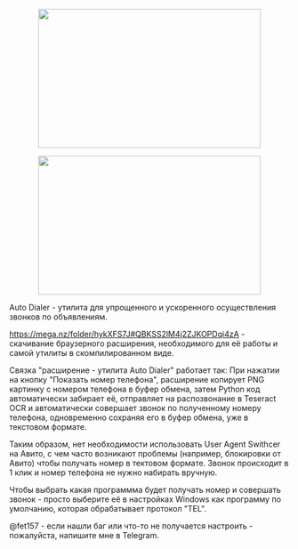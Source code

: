 <p align="center">
<img width="400" height="250" src="https://github.com/user-attachments/assets/1cd7fce2-5d40-45a1-992b-334508c70fe4">
</p>
<p align="center">
<img width="400" height="250" src="https://github.com/user-attachments/assets/0e864108-dfc2-4507-b480-e38f76741e1f">
</p>

Auto Dialer - утилита для упрощенного и ускоренного осуществления звонков по объявлениям.

https://mega.nz/folder/hykXFS7J#QBKSS2lM4j2ZJKOPDqi4zA - скачивание браузерного расширения, необходимого для её работы и
самой утилиты в скомпилированном виде.

Связка "расширение - утилита Auto Dialer" работает так:
При нажатии  на кнопку "Показать номер телефона", расширение копирует PNG картинку с номером телефона в буфер обмена, затем
Python код автоматически забирает её, отправляет на распозвонание в Teseract OCR и автоматически совершает звонок по
полученному номеру телефона, одновременно сохраняя его в буфер обмена, уже в текстовом формате.

Таким образом, нет необходимости использовать User Agent Swithcer на Авито, с чем часто возникают проблемы (например, блокировки от Авито)
чтобы получать номер в тектовом формате. Звонок происходит в 1 клик и номер телефона не нужно набирать вручную.

Чтобы выбрать какая программма будет получать номер и совершать звонок - просто выберите её в настройках Windows
как программу по умолчанию, которая обрабатывает протокол "TEL".

@fet157 - если нашли баг или что-то не получается настроить - пожалуйста, напишите мне в Telegram.
